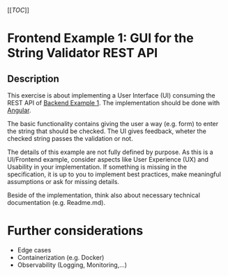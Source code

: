 [[_TOC_]]

# Frontend Example 1: GUI for the String Validator REST API

## Description
This exercise is about implementing a User Interface (UI) consuming the REST API of [Backend Example 1](backend-example-1.md). The implementation should be done with [Angular](https://angular.io/).

The basic functionality contains giving the user a way (e.g. form) to enter the string that should be checked. The UI gives feedback, wheter the checked string passes the validation or not.

The details of this example are not fully defined by purpose. As this is a UI/Frontend example, consider aspects like User Experience (UX) and Usability in your implementation. If something is missing in the specification, it is up to you to implement best practices, make meaningful assumptions or ask for missing details.

Beside of the implementation, think also about necessary technical documentation (e.g. Readme.md).

# Further considerations
- Edge cases
- Containerization (e.g. Docker)
- Observability (Logging, Monitoring,...)